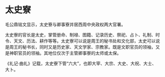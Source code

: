 # 太史寮

毛公鼎铭文显示，太史寮与卿事寮并居西周中央政权两大官署。  

太史寮的官长是太史，掌管册命、制禄、图籍、记录历史、祭祀、占卜、礼制、时令、天文、历法、耕作等等。太史寮可以说是周王的秘书处和文化部，太史可以说是周王的秘书长，同时又是历史家、天文学家、宗教家。既是文职官员的领袖，又是神职官员的领袖。其地位仅次于主管卿事寮的太师或太保。  

《礼记·曲礼》记载，太史寮下管“六大”，也即大宰、大宗、大史、大祝、大士、大卜。

